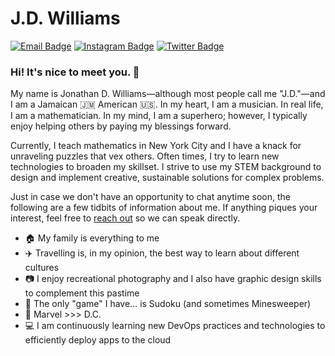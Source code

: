 # J.D. Williams 
[![Email Badge](https://img.shields.io/badge/Email-%230078D4.svg?&style=for-the-badge&logo=microsoftoutlook&logoColor=white&labelColor=000000&color=6495ED&link=mailto:jdwill917@live.com)](mailto:jdwill917@live.com)
[![Instagram Badge](https://img.shields.io/badge/Instagram-%23E4405F.svg?&style=for-the-badge&logo=instagram&logoColor=white&labelColor=000000&color=6495ED&link=https://www.instagram.com/jdthedev)](https://www.instagram.com/jdthedev)
[![Twitter Badge](https://img.shields.io/badge/Twitter-%231877F2.svg?&style=for-the-badge&logo=twitter&logoColor=white&labelColor=000000&color=6495ED&link=https://twitter.com/jd_the_dev)](https://twitter.com/jd_the_dev)

<!-- <img src="https://github.com/JD-Williams/JD-Williams/blob/main/assets/spidey_sense.gif" width="199px"> -->

### Hi! It's nice to meet you. :wave:

My name is Jonathan D. Williams&mdash;although most people call me "J.D."&mdash;and I am a Jamaican 🇯🇲 American 🇺🇸. In my heart, I am a musician. In real life, I am a mathematician. In my mind, I am a superhero; however, I typically enjoy helping others by paying my blessings forward.

Currently, I teach mathematics in New York City and I have a knack for unraveling puzzles that vex others. Often times, I try to learn new technologies to broaden my skillset. I strive to use my STEM background to design and implement creative, sustainable solutions for complex problems. 

Just in case we don't have an opportunity to chat anytime soon, the following are a few tidbits of information about me. If anything piques your interest, feel free to [reach out](mailto:jdwill917@live.com) so we can speak directly.

* :house: My family is everything to me
* :airplane: Travelling is, in my opinion, the best way to learn about different cultures
* :camera: I enjoy recreational photography and I also have graphic design skills to complement this pastime
* :game_die: The only "game" I have... is Sudoku (and sometimes Minesweeper)
* :movie_camera: Marvel >>> D.C.
* :computer: I am continuously learning new DevOps practices and technologies to efficiently deploy apps to the cloud
